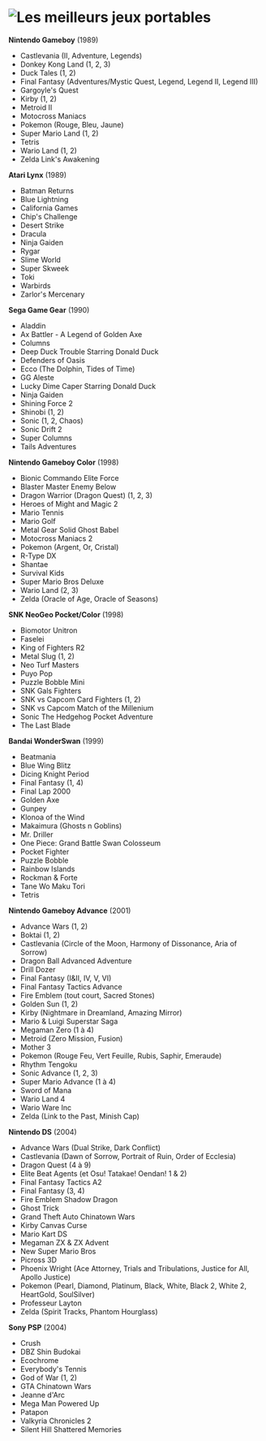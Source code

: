 # ![Les meilleurs jeux portables](images/handhelds.png)

**Nintendo Gameboy** (1989)
- Castlevania (II, Adventure, Legends)
- Donkey Kong Land (1, 2, 3)
- Duck Tales (1, 2)
- Final Fantasy (Adventures/Mystic Quest, Legend, Legend II, Legend III)
- Gargoyle's Quest
- Kirby (1, 2)
- Metroid II
- Motocross Maniacs
- Pokemon (Rouge, Bleu, Jaune)
- Super Mario Land (1, 2)
- Tetris
- Wario Land (1, 2)
- Zelda Link's Awakening

**Atari Lynx** (1989)
- Batman Returns
- Blue Lightning
- California Games
- Chip's Challenge
- Desert Strike
- Dracula
- Ninja Gaiden
- Rygar
- Slime World
- Super Skweek
- Toki
- Warbirds
- Zarlor's Mercenary

**Sega Game Gear** (1990)
- Aladdin
- Ax Battler - A Legend of Golden Axe
- Columns
- Deep Duck Trouble Starring Donald Duck
- Defenders of Oasis
- Ecco (The Dolphin, Tides of Time)
- GG Aleste
- Lucky Dime Caper Starring Donald Duck
- Ninja Gaiden
- Shining Force 2
- Shinobi (1, 2)
- Sonic (1, 2, Chaos)
- Sonic Drift 2
- Super Columns
- Tails Adventures

**Nintendo Gameboy Color** (1998)
- Bionic Commando Elite Force
- Blaster Master Enemy Below
- Dragon Warrior (Dragon Quest) (1, 2, 3)
- Heroes of Might and Magic 2
- Mario Tennis
- Mario Golf
- Metal Gear Solid Ghost Babel
- Motocross Maniacs 2
- Pokemon (Argent, Or, Cristal)
- R-Type DX
- Shantae
- Survival Kids
- Super Mario Bros Deluxe
- Wario Land (2, 3)
- Zelda (Oracle of Age, Oracle of Seasons)

**SNK NeoGeo Pocket/Color** (1998)
- Biomotor Unitron
- Faselei
- King of Fighters R2
- Metal Slug (1, 2)
- Neo Turf Masters
- Puyo Pop
- Puzzle Bobble Mini
- SNK Gals Fighters
- SNK vs Capcom Card Fighters (1, 2)
- SNK vs Capcom Match of the Millenium
- Sonic The Hedgehog Pocket Adventure
- The Last Blade

**Bandai WonderSwan** (1999)
- Beatmania
- Blue Wing Blitz
- Dicing Knight Period
- Final Fantasy (1, 4)
- Final Lap 2000
- Golden Axe
- Gunpey
- Klonoa of the Wind
- Makaimura (Ghosts n Goblins)
- Mr. Driller
- One Piece: Grand Battle Swan Colosseum
- Pocket Fighter
- Puzzle Bobble
- Rainbow Islands
- Rockman & Forte
- Tane Wo Maku Tori
- Tetris

**Nintendo Gameboy Advance** (2001)
- Advance Wars (1, 2)
- Boktai (1, 2)
- Castlevania (Circle of the Moon, Harmony of Dissonance, Aria of Sorrow)
- Dragon Ball Advanced Adventure
- Drill Dozer
- Final Fantasy (I&II, IV, V, VI)
- Final Fantasy Tactics Advance
- Fire Emblem (tout court, Sacred Stones)
- Golden Sun (1, 2)
- Kirby (Nightmare in Dreamland, Amazing Mirror)
- Mario & Luigi Superstar Saga
- Megaman Zero (1 à 4)
- Metroid (Zero Mission, Fusion)
- Mother 3
- Pokemon (Rouge Feu, Vert Feuille, Rubis, Saphir, Emeraude)
- Rhythm Tengoku
- Sonic Advance (1, 2, 3)
- Super Mario Advance (1 à 4)
- Sword of Mana
- Wario Land 4
- Wario Ware Inc
- Zelda (Link to the Past, Minish Cap)

**Nintendo DS** (2004)
- Advance Wars (Dual Strike, Dark Conflict)
- Castlevania (Dawn of Sorrow, Portrait of Ruin, Order of Ecclesia)
- Dragon Quest (4 à 9)
- Elite Beat Agents (et Osu! Tatakae! Oendan! 1 & 2)
- Final Fantasy Tactics A2
- Final Fantasy (3, 4)
- Fire Emblem Shadow Dragon
- Ghost Trick
- Grand Theft Auto Chinatown Wars
- Kirby Canvas Curse
- Mario Kart DS
- Megaman ZX & ZX Advent
- New Super Mario Bros
- Picross 3D
- Phoenix Wright (Ace Attorney, Trials and Tribulations, Justice for All, Apollo Justice)
- Pokemon (Pearl, Diamond, Platinum, Black, White, Black 2, White 2, HeartGold, SoulSilver)
- Professeur Layton
- Zelda (Spirit Tracks, Phantom Hourglass)

**Sony PSP** (2004)
- Crush
- DBZ Shin Budokai
- Ecochrome
- Everybody's Tennis
- God of War (1, 2)
- GTA Chinatown Wars
- Jeanne d'Arc
- Mega Man Powered Up
- Patapon
- Valkyria Chronicles 2
- Silent Hill Shattered Memories



